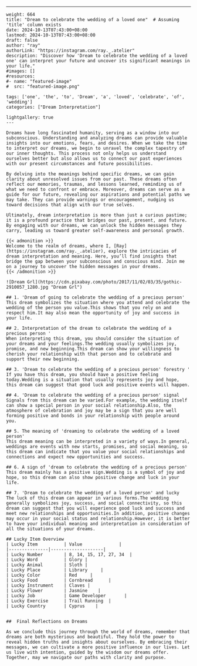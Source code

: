 ---
    weight: 664
    title: "Dream to celebrate the wedding of a loved one"  # Assuming 'title' column exists
    date: 2024-10-13T07:43:00+08:00
    lastmod: 2024-10-13T07:43:00+08:00
    draft: false
    author: "ray"
    authorLink: "https://instagram.com/ray._.atelier"
    description: "Discover how 'Dream to celebrate the wedding of a loved one' can interpret your future and uncover its significant meanings in your life."
    #images: []
    #resources:
    #- name: "featured-image"
    #  src: "featured-image.png"
    
    tags: ['one', 'the', 'to', 'Dream', 'a', 'loved', 'celebrate', 'of', 'wedding']
    categories: ["Dream Interpretation"]
    
    lightgallery: true
    ---
    
    Dreams have long fascinated humanity, serving as a window into our subconscious. Understanding and analyzing dreams can provide valuable insights into our emotions, fears, and desires. When we take the time to interpret our dreams, we begin to unravel the complex tapestry of our inner thoughts. This process not only helps us understand ourselves better but also allows us to connect our past experiences with our present circumstances and future possibilities.
    
    By delving into the meanings behind specific dreams, we can gain clarity about unresolved issues from our past. These dreams often reflect our memories, traumas, and lessons learned, reminding us of what we need to confront or embrace. Moreover, dreams can serve as a guide for our future, revealing our aspirations and potential paths we may take. They can provide warnings or encouragement, nudging us toward decisions that align with our true selves.
    
    Ultimately, dream interpretation is more than just a curious pastime; it is a profound practice that bridges our past, present, and future. By engaging with our dreams, we can unlock the hidden messages they carry, leading us toward greater self-awareness and personal growth.
    
    {{< admonition >}}
    Welcome to the realm of dreams, where I, [Ray](https://instagram.com/ray._.atelier), explore the intricacies of dream interpretation and meaning. Here, you’ll find insights that bridge the gap between your subconscious and conscious mind. Join me on a journey to uncover the hidden messages in your dreams.
    {{< /admonition >}}
    
    ![Dream Grl](https://cdn.pixabay.com/photo/2017/11/02/03/35/gothic-2910057_1280.jpg "Dream Grl")
    
    ## 1. 'Dream of going to celebrate the wedding of a precious person'
    This dream symbolizes the situation where you attend and celebrate the wedding of the person you value.This shows that you rely on and respect him.It may also mean the opportunity of joy and success in your life.
    
    ## 2. Interpretation of the dream to celebrate the wedding of a precious person '
    When interpreting this dream, you should consider the situation of your dreams and your feelings.The wedding usually symbolizes joy, promise, and new beginning.This dream can show your willingness to cherish your relationship with that person and to celebrate and support their new beginning.
    
    ## 3. 'Dream to celebrate the wedding of a precious person' forestry '
    If you have this dream, you should have a positive feeling today.Wedding is a situation that usually represents joy and hope, this dream can suggest that good luck and positive events will happen.
    
    ## 4. 'Dream to celebrate the wedding of a precious person' signal
    Signals from this dream can be varied.For example, the wedding itself can show a special person in your social relationship.Also, the atmosphere of celebration and joy may be a sign that you are well forming positive and bonds in your relationship with people around you.
    
    ## 5. The meaning of 'dreaming to celebrate the wedding of a loved person'
    This dream meaning can be interpreted in a variety of ways.In general, weddings are events with new starts, promises, and social meaning, so this dream can indicate that you value your social relationships and connections and expect new opportunities and success.
    
    ## 6. A sign of 'dream to celebrate the wedding of a precious person'
    This dream mainly has a positive sign.Wedding is a symbol of joy and hope, so this dream can also show positive change and luck in your life.
    
    ## 7. 'Dream to celebrate the wedding of a loved person' and lucky
    The luck of this dream can appear in various forms.The wedding generally symbolizes joy, success, and social connectivity, so this dream can suggest that you will experience good luck and success and meet new relationships and opportunities.In addition, positive changes may occur in your social status and relationship.However, it is better to have your individual meaning and interpretation in consideration of all the situations of your dreams.
    
    ## Lucky Item Overview
    | Lucky Item          | Value              |
    |---------------|--------------------|
    | Lucky Number        | 8, 14, 15, 17, 27, 34  |
    | Lucky Word          | Glory |
    | Lucky Animal        | Sloth |
    | Lucky Place         | Library     |
    | Lucky Color         | Red     |
    | Lucky Food          | Cornbread      |
    | Lucky Instrument    | Claves |
    | Lucky Flower        | Jasmine    |
    | Lucky Job           | Game Developer       |
    | Lucky Exercise      | Trail Running  |
    | Lucky Country       | Cyprus    |
    
    
    ##  Final Reflections on Dreams
    
    As we conclude this journey through the world of dreams, remember that dreams are both mysterious and beautiful. They hold the power to reveal hidden truths and insights about ourselves. By embracing their messages, we can cultivate a more positive influence in our lives. Let us live with intention, guided by the wisdom our dreams offer. Together, may we navigate our paths with clarity and purpose.
    